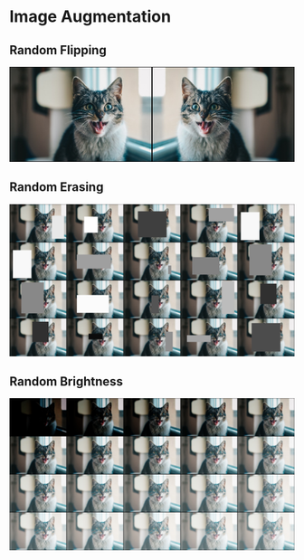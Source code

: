 # Image Augmentation

## Random Flipping

![](results/random_flipping.jpg)

## Random Erasing

![](results/random_erasing.jpg)

## Random Brightness

![](results/random_brightness.jpg)


